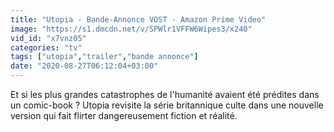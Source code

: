 ```yaml
---
title: "Utopia - Bande-Annonce VOST - Amazon Prime Video"
image: "https://s1.dmcdn.net/v/SPWlr1VFFW6Wipes3/x240"
vid_id: "x7vnz05"
categories: "tv"
tags: ["utopia","trailer","bande annonce"]
date: "2020-08-27T06:12:04+03:00"
---
```

Et si les plus grandes catastrophes de l'humanité avaient été prédites dans un comic-book ? Utopia revisite la série britannique culte dans une nouvelle version qui fait flirter dangereusement fiction et réalité.
